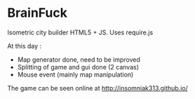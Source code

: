 BrainFuck
=========
Isometric city builder HTML5 + JS.
Uses require.js

At this day :
  - Map generator done, need to be improved
  - Splitting of game and gui done (2 canvas)
  - Mouse event (mainly map manipulation)

The game can be seen online at http://insomniak313.github.io/
